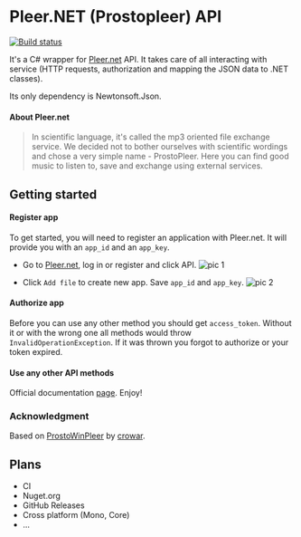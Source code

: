 ﻿# Pleer.NET (Prostopleer) API

[![Build status](https://ci.appveyor.com/api/projects/status/1p18i08yejbimdyd/branch/master?svg=true)](https://ci.appveyor.com/project/redmanmale/pleer-net)

It's a C# wrapper for [Pleer.net](http://pleer.net) API. It takes care of all interacting with service (HTTP requests, authorization and mapping the JSON data to .NET classes).

Its only dependency is Newtonsoft.Json.

#### About Pleer.net
>In scientific language, it's called the mp3 oriented file exchange service. We decided not to bother ourselves with scientific wordings and chose a very simple name - ProstoPleer. Here you can find good music to listen to, save and exchange using external services.

## Getting started

#### Register app

To get started, you will need to register an application with Pleer.net. It will provide you with an `app_id` and an `app_key`.

* Go to [Pleer.net](http://pleer.net), log in or register and click API.
![pic 1](https://puu.sh/taVv9/b8f1cdc574.png)

* Click `Add file` to create new app. Save `app_id` and `app_key`.
![pic 2](https://puu.sh/taVxo/910da874db.png)

#### Authorize app
Before you can use any other method you should get `access_token`. Without it or with the wrong one all methods would throw `InvalidOperationException`. If it was thrown you forgot to authorize or your token expired.

#### Use any other API methods
Official documentation [page](http://pleer.net/api). Enjoy!

### Acknowledgment
Based on [ProstoWinPleer](https://github.com/crowar/ProstoWinPleer) by [crowar](https://github.com/crowar).

## Plans
* CI
* Nuget.org
* GitHub Releases
* Cross platform (Mono, Core)
* ...
